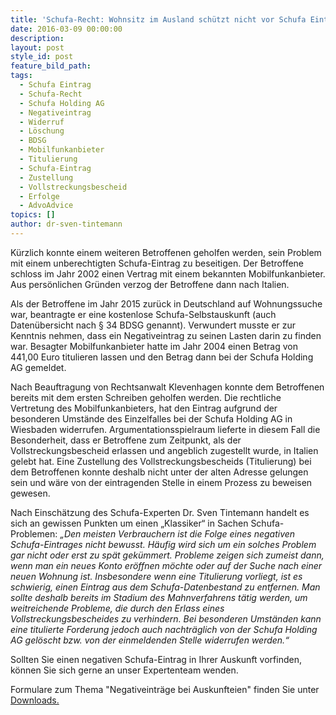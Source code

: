 ```yaml
---
title: 'Schufa-Recht: Wohnsitz im Ausland schützt nicht vor Schufa Eintrag'
date: 2016-03-09 00:00:00
description:
layout: post
style_id: post
feature_bild_path:
tags:
  - Schufa Eintrag
  - Schufa-Recht
  - Schufa Holding AG
  - Negativeintrag
  - Widerruf
  - Löschung
  - BDSG
  - Mobilfunkanbieter
  - Titulierung
  - Schufa-Eintrag
  - Zustellung
  - Vollstreckungsbescheid
  - Erfolge
  - AdvoAdvice
topics: []
author: dr-sven-tintemann
---
```



Kürzlich konnte einem weiteren Betroffenen geholfen werden, sein Problem mit einem unberechtigten Schufa-Eintrag zu beseitigen. Der Betroffene schloss im Jahr 2002 einen Vertrag mit einem bekannten Mobilfunkanbieter. Aus persönlichen Gründen verzog der Betroffene dann nach Italien.

Als der Betroffene im Jahr 2015 zurück in Deutschland auf Wohnungssuche war, beantragte er eine kostenlose Schufa-Selbstauskunft (auch Datenübersicht nach § 34 BDSG genannt). Verwundert musste er zur Kenntnis nehmen, dass ein Negativeintrag zu seinen Lasten darin zu finden war. Besagter Mobilfunkanbieter hatte im Jahr 2004 einen Betrag von 441,00 Euro titulieren lassen und den Betrag dann bei der Schufa Holding AG gemeldet.

Nach Beauftragung von Rechtsanwalt Klevenhagen konnte dem Betroffenen bereits mit dem ersten Schreiben geholfen werden. Die rechtliche Vertretung des Mobilfunkanbieters, hat den Eintrag aufgrund der besonderen Umstände des Einzelfalles bei der Schufa Holding AG in Wiesbaden widerrufen. Argumentationsspielraum lieferte in diesem Fall die Besonderheit, dass er Betroffene zum Zeitpunkt, als der Vollstreckungsbescheid erlassen und angeblich zugestellt wurde, in Italien gelebt hat. Eine Zustellung des Vollstreckungsbescheids (Titulierung) bei dem Betroffenen konnte deshalb nicht unter der alten Adresse gelungen sein und wäre von der eintragenden Stelle in einem Prozess zu beweisen gewesen.

Nach Einschätzung des Schufa-Experten Dr. Sven Tintemann handelt es sich an gewissen Punkten um einen „Klassiker“ in Sachen Schufa-Problemen: *„Den meisten Verbrauchern ist die Folge eines negativen Schufa-Eintrages nicht bewusst. Häufig wird sich um ein solches Problem gar nicht oder erst zu spät gekümmert. Probleme zeigen sich zumeist dann, wenn man ein neues Konto eröffnen möchte oder auf der Suche nach einer neuen Wohnung ist. Insbesondere wenn eine Titulierung vorliegt, ist es schwierig, einen Eintrag aus dem Schufa-Datenbestand zu entfernen. Man sollte deshalb bereits im Stadium des Mahnverfahrens tätig werden, um weitreichende Probleme, die durch den Erlass eines Vollstreckungsbescheides zu verhindern. Bei besonderen Umständen kann eine titulierte Forderung jedoch auch nachträglich von der Schufa Holding AG gelöscht bzw. von der einmeldenden Stelle widerrufen werden.“*

Sollten Sie einen negativen Schufa-Eintrag in Ihrer Auskunft vorfinden, können Sie sich gerne an unser Expertenteam wenden.

Formulare zum Thema "Negativeinträge bei Auskunfteien" finden Sie unter [Downloads.](https://advoadvice.de/#formulare "Link zu unseren Formularen")